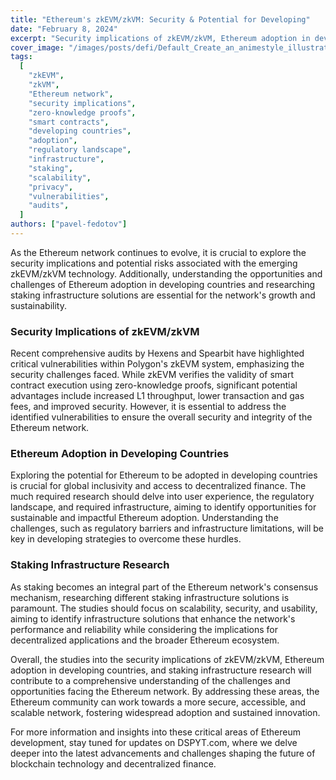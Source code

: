 ```yaml
---
title: "Ethereum's zkEVM/zkVM: Security & Potential for Developing"
date: "February 8, 2024"
excerpt: "Security implications of zkEVM/zkVM, Ethereum adoption in developing countries, and staking infrastructure research for the Ethereum network."
cover_image: "/images/posts/defi/Default_Create_an_animestyle_illustration_of_a_futuristic_city_0.webp"
tags:
  [
    "zkEVM",
    "zkVM",
    "Ethereum network",
    "security implications",
    "zero-knowledge proofs",
    "smart contracts",
    "developing countries",
    "adoption",
    "regulatory landscape",
    "infrastructure",
    "staking",
    "scalability",
    "privacy",
    "vulnerabilities",
    "audits",
  ]
authors: ["pavel-fedotov"]
---
```


As the Ethereum network continues to evolve, it is crucial to explore the security implications and potential risks associated with the emerging zkEVM/zkVM technology. Additionally, understanding the opportunities and challenges of Ethereum adoption in developing countries and researching staking infrastructure solutions are essential for the network's growth and sustainability.

### Security Implications of zkEVM/zkVM

Recent comprehensive audits by Hexens and Spearbit have highlighted critical vulnerabilities within Polygon's zkEVM system, emphasizing the security challenges faced. While zkEVM verifies the validity of smart contract execution using zero-knowledge proofs, significant potential advantages include increased L1 throughput, lower transaction and gas fees, and improved security. However, it is essential to address the identified vulnerabilities to ensure the overall security and integrity of the Ethereum network.

### Ethereum Adoption in Developing Countries

Exploring the potential for Ethereum to be adopted in developing countries is crucial for global inclusivity and access to decentralized finance. The much required research should delve into user experience, the regulatory landscape, and required infrastructure, aiming to identify opportunities for sustainable and impactful Ethereum adoption. Understanding the challenges, such as regulatory barriers and infrastructure limitations, will be key in developing strategies to overcome these hurdles.

### Staking Infrastructure Research

As staking becomes an integral part of the Ethereum network's consensus mechanism, researching different staking infrastructure solutions is paramount. The studies should focus on scalability, security, and usability, aiming to identify infrastructure solutions that enhance the network's performance and reliability while considering the implications for decentralized applications and the broader Ethereum ecosystem.

Overall, the studies into the security implications of zkEVM/zkVM, Ethereum adoption in developing countries, and staking infrastructure research will contribute to a comprehensive understanding of the challenges and opportunities facing the Ethereum network. By addressing these areas, the Ethereum community can work towards a more secure, accessible, and scalable network, fostering widespread adoption and sustained innovation.

For more information and insights into these critical areas of Ethereum development, stay tuned for updates on DSPYT.com, where we delve deeper into the latest advancements and challenges shaping the future of blockchain technology and decentralized finance.
